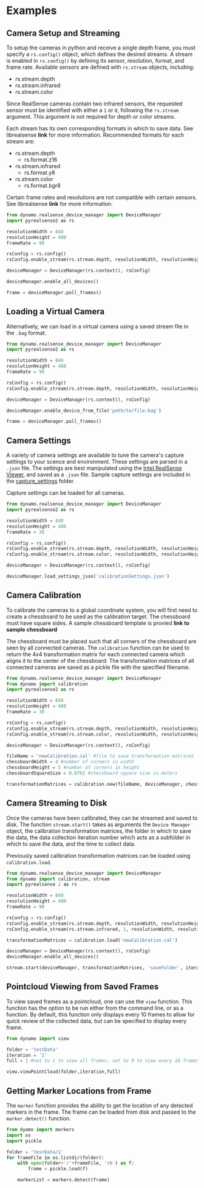 # Examples

## Camera Setup and Streaming

To setup the cameras in python and receive a single depth frame, you must specify a `rs.config()` object, which defines the desired streams. 
A stream is enabled in `rs.config()` by defining its sensor, resolution, format, and frame rate. 
Available sensors are defined with `rs.stream` objects, including:
* rs.stream.depth
* rs.stream.infrared
* rs.stream.color

Since RealSense cameras contain two infrared sensors, the requested sensor must be identified with either a `1` or `0`, following the `rs.stream` argument. 
This argument is not required for depth or color streams. 

Each stream has its own corresponding formats in which to save data.
See librealsense **link** for more information. 
Recommended formats for each stream are: 
* rs.stream.depth
  * rs.format.z16
* rs.stream.infrared
  * rs.format.y8
* rs.stream.color
  * rs.format.bgr8

Certain frame rates and resolutions are not compatible with certain sensors. 
See librealsense **link** for more information. 

  
```python
from dynamo.realsense_device_manager import DeviceManager
import pyrealsense2 as rs

resolutionWidth = 848
resolutionHeight = 480
frameRate = 90

rsConfig = rs.config()
rsConfig.enable_stream(rs.stream.depth, resolutionWidth, resolutionHeight, rs.format.z16, frameRate)

deviceManager = DeviceManager(rs.context(), rsConfig)

deviceManager.enable_all_devices()

frame = deviceManager.poll_frames()
```
## Loading a Virtual Camera

Alternatively, we can load in a virtual camera using a saved stream file in the `.bag` format. 


```python
from dynamo.realsense_device_manager import DeviceManager
import pyrealsense2 as rs

resolutionWidth = 848
resolutionHeight = 480
frameRate = 90

rsConfig = rs.config()
rsConfig.enable_stream(rs.stream.depth, resolutionWidth, resolutionHeight, rs.format.z16, frameRate)

deviceManager = DeviceManager(rs.context(), rsConfig)

deviceManager.enable_device_from_file('path/to/file.bag')

frame = deviceManager.poll_frames()

```
## Camera Settings
A variety of camera settings are available to tune the camera's capture settings to your scence and environment. 
These settings are parsed in a ``.json`` file. 
The settings are best manipulated using the [Intel RealSense Viewer](https://software.intel.com/en-us/realsense/d400/get-started), and saved as a ``.json`` file. 
Sample capture settings are included in the [capture_settings](../capture_settings) folder. 

Capture settings can be loaded for all cameras. 

```python
from dynamo.realsense_device_manager import DeviceManager
import pyrealsense2 as rs

resolutionWidth = 848
resolutionHeight = 480
frameRate = 30

rsConfig = rs.config()
rsConfig.enable_stream(rs.stream.depth, resolutionWidth, resolutionHeight, rs.format.z16, frameRate)
rsConfig.enable_stream(rs.stream.color, resolutionWidth, resolutionHeight, rs.format.bgr8, frameRate)

deviceManager = DeviceManager(rs.context(), rsConfig)

deviceManager.load_settings_json('calibrationSettings.json')

```


## Camera Calibration

To calibrate the cameras to a global coordinate system, you will first need to create a chessboard to be used as the calibration target.
The chessboard must have square sides. 
A sample chessboard template is provied **link to sample chessboard**



The chessboard must be placed such that all corners of the chessboard are seen by all connected cameras. 
The `calibration` function can be used to return the 4x4 transformation matrix for each connected camera which aligns it to the center of the chessboard. 
The transformation matrices of all connected cameras are saved as a pickle file with the specified filename.

```python
from dynamo.realsense_device_manager import DeviceManager
from dynamo import calibration
import pyrealsense2 as rs

resolutionWidth = 848
resolutionHeight = 480
frameRate = 30

rsConfig = rs.config()
rsConfig.enable_stream(rs.stream.depth, resolutionWidth, resolutionHeight, rs.format.z16, frameRate)
rsConfig.enable_stream(rs.stream.color, resolutionWidth, resolutionHeight, rs.format.bgr8, frameRate)

deviceManager = DeviceManager(rs.context(), rsConfig)

fileName = 'newCalibration.cal' #file to save transformation matrices
chessboardWidth = 4 #number of corners in width
chessboardHeight = 5 #number of corners in height
chessboardSquareSize = 0.0762 #chessboard square size in meters

transformationMatrices = calibration.new(fileName, deviceManager, chessboardWidth, chessboardHeight, chessboardSquareSize)
```
## Camera Streaming to Disk
Once the cameras have been calibrated, they can be streamed and saved to disk.
The function `stream.start()` takes as arguments the `Device Manager` object, the calibration transformation matrices, the folder in which to save the data, the data collection iteration number which acts as a subfolder in which to save the data, and the time to collect data. 

Previously saved calibration transformation matrices can be loaded using `calibration.load`.

```python
from dynamo.realsense_device_manager import DeviceManager
from dynamo import calibration, stream
import pyrealsense 2 as rs

resolutionWidth = 848
resolutionHeight = 480
frameRate = 90

rsConfig = rs.config()
rsConfig.enable_stream(rs.stream.depth, resolutionWidth, resolutionHeight, rs.format.z16, frameRate)
rsConfig.enable_stream(rs.stream.infrared, 1, resolutionWidth, resolutionHeight, rs.format.y8, frameRate)

transformationMatrices = calibration.load('newCalibration.cal')

deviceManager = DeviceManager(rs.context(), rsConfig)
deviceManager.enable_all_devices()

stream.start(deviceManager, transformationMatrices, 'saveFolder', iteration, time)

```

## Pointcloud Viewing from Saved Frames

To view saved frames as a pointcloud, one can use the `view` function. 
This function has the option to be run either from the command line, or as a function. 
By default, this function only displays every 10 frames to allow for quick review of the collected data, but can be specified to display every frame. 

```python
from dynamo import view

folder = 'testData'
iteration = '1'
full = 1 #set to 1 to view all frames, set to 0 to view every 10 frames

view.viewPointCloud(folder,iteration,full)
```

## Getting Marker Locations from Frame

The `marker` function provides the ability to get the location of any detected markers in the frame. 
The frame can be loaded from disk and passed to the `marker.detect()` function. 

```python
from dyamo import markers
import os
import pickle

folder = 'testData/1'
for frameFile in os.listdir(folder):
    with open(folder+'/'+frameFile, 'rb') as f:
        frame = pickle.load(f)

    markerList = markers.detect(frame)


```


